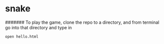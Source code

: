 # snake
####### To play the game, clone the repo to a directory, and from terminal go into that directory and type in 
```
open hello.html
```
